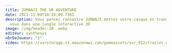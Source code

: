 ```yaml
---
title: JUMANJI THE VR ADVENTURE
date: 2021-11-09T10:26:09.736Z
description: Vous pensez connaitre JUMANJI mettez votre casque et transportez
  vous dans une jungle interactive 3D
image: /img/header-10-.webp
editeur: synthesys
nbrDeJoueur: "1"
video: https://svrstorage.s3.amazonaws.com/gameassets/svr_912/trailer.webm
---
```

